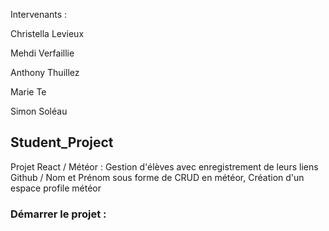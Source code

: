 Intervenants : 

Christella Levieux

Mehdi Verfaillie

Anthony Thuillez

Marie Te

Simon Soléau

## Student_Project

Projet React / Météor :
Gestion d'élèves avec enregistrement de leurs liens Github / Nom et Prénom sous forme de CRUD en météor,
Création d'un espace profile météor

### Démarrer le projet : 
